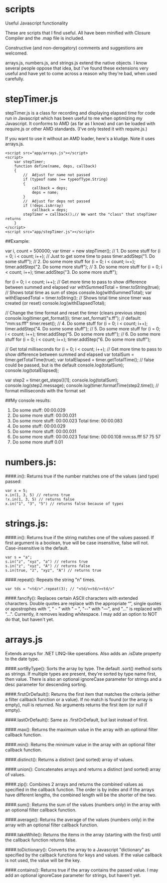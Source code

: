 scripts
=======

Useful Javascript functionality

These are scripts that I find useful.  All have been minified with Closure Compiler and the .map file is included.

Constructive (and non-derogatory) comments and suggestions are welcomed.

arrays.js, numbers.js, and strings.js extend the native objects.  I know several people oppose that idea, but I've found these extensions very useful and have yet to come across a reason why they're bad, when used carefully.

stepTimer.js
============

stepTimer.js is a class for recording and displaying elapsed time for code run in Javascript which has been useful to me when optimizing my Javascript.  It conforms to AMD (as far as I know) and can be loaded with require.js or other AMD standards. (I've only tested it with require.js.)

If you want to use it without an AMD loader, here's a kludge.  Note it uses arrays.js.

	<script src="app/arrays.js"></script>
	<script>
		var stepTimer;
		function define(name, deps, callback)
		{
			//	Adjust for name not passed
			if (typeof name !== typeofType.String)
			{
				callback = deps;
				deps = name;
			}
			//	Adjust for deps not passed
			if (!deps.isArray)
				callback = deps;
			stepTimer = callback();// We want the "class" that stepTimer returns
		}
	</script>
	<script src="app/stepTimer.js"></script>

##Example:

var i, count = 500000;
var timer = new stepTimer();
//	1. Do some stuff
for (i = 0; i < count; i++); // Just to get some time to pass
timer.addStep("1. Do some stuff");
//	2. Do some more stuff
for (i = 0; i < count; i++);
timer.addStep("2. Do some more stuff");
//	3. Do some more stuff
for (i = 0; i < count; i++);
timer.addStep("3. Do some more stuff");

for (i = 0; i < count; i++); // Get more time to pass to show difference between summed and elapsed
var withSummedTotal = timer.toString(true);	// Shows total time as sum of steps
console.log(withSummedTotal);
var withElapsedTotal = timer.toString();	// Shows total time since timer was created (or reset)
console.log(withElapsedTotal);

//	Change the time format and reset the timer (clears previous steps)
console.log(timer.get_format());
timer.set_format("s.ff"); // default: "mm:ss:fff"
timer.reset();
//	4. Do some stuff
for (i = 0; i < count; i++);
timer.addStep("4. Do some some stuff");
//	5. Do some more stuff
for (i = 0; i < count; i++);
timer.addStep("5. Do some more stuff");
//	6. Do some more stuff
for (i = 0; i < count; i++);
timer.addStep("6. Do some more stuff");

//	Get total milliseconds
for (i = 0; i < count; i++); // Get more time to pass to show difference between summed and elapsed
var totalSum = timer.getTotalTime(true);
var totalElapsed = timer.getTotalTime(); // false could be passed, but is the default
console.log(totalSum);
console.log(totalElapsed);

var step2 = timer.get_steps()[1];
console.log(totalSum);
console.log(step2.message); 
console.log(timer.formatTime(step2.time)); // format milliseconds with the format set

##My console results:

1. Do some stuff:	00:00.029
2. Do some more stuff:	00:00.031
3. Do some more stuff:	00:00.023
Total time:	00:00.083
1. Do some stuff:	00:00.029
2. Do some more stuff:	00:00.031
3. Do some more stuff:	00:00.023
Total time:	00:00.108
mm:ss.fff
57
75
57
5. Do some more stuff
0.01

numbers.js:
===========

####.in():
Returns true if the number matches one of the values (and type) passed:

	var x = 5;
	x.in(1, 3, 5) // returns true
	!x.in(1, 3, 5) // returns false
	x.in("1", "3", "5") // returns false because of types

strings.js:
===========

####.in():
Returns true if the string matches one of the values passed. If first argument is a boolean, true will be case insensitive, false will not. Case-insensitive is the default.

	var s = "a";
	s.in("z", "xyz", "a") // returns true
	s.in("z", "xyz", "A") // returns false
	s.in(true, "z", "xyz", "A") // returns true

####.repeat():
Repeats the string "n" times.

	var tds = "<td/>".repeat(3); // "<td/><td/><td/>"

####.fancify():
Replaces certain ASCII characters with extended characters.
	Double quotes are replace with the appropriate “”, single quotes or apostrophes with ‘’, " - " with " – ", "--" with "—", and "..." is replaced with "…".  Currently, it removes leading whitespace. I may add an option to NOT do that, but haven't yet.

arrays.js
===========
Extends arrays for .NET LINQ-like operations. Also adds an .isDate property to the date type.

####.sortByType():
Sorts the array by type.  The default .sort() method sorts as strings. If multiple types are present, they're sorted by type name first, then value. There is also an optional ignoreCase parameter for strings and a desc parameter for descending sorting.

####.firstOrDefault():
Returns the first item that matches the criteria (either a filter callback function or a value). If no match is found (or the array is empty), null is returned. No arguments returns the first item (or null if empty).

####.lastOrDefault():
Same as .firstOrDefault, but last instead of first.

####.max():
Returns the maximum value in the array with an optional filter callback function.

####.min():
Returns the minimum value in the array with an optional filter callback function.

####.distinct():
Returns a distinct (and sorted) array of values.

####.union():
Concatenates arrays and returns a distinct (and sorted) array of values.

####.zip():
Combines 2 arrays and returns the combined values as specified in the callback function. The order is by index and if the arrays have different lengths, the combined length will be the shorter of the two. 

####.sum():
Returns the sum of the values (numbers only) in the array with an optional filter callback function.

####.average():
Returns the average of the values (numbers only) in the array with an optional filter callback function.

####.takeWhile():
Returns the items in the array (starting with the first) until the callback function returns false.

####.toDictionary():
Converts the array to a Javascript "dictionary" as specified by the callback functions for keys and values. If the value callback is not used, the value will be the key.

####.contains():
Returns true if the array contains the passed value.  I may add an optional ignoreCase parameter for strings, but haven't yet.
